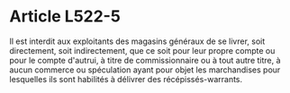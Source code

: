 # Article L522-5

Il est interdit aux exploitants des magasins généraux de se livrer, soit directement, soit indirectement, que ce soit pour leur propre compte ou pour le compte d'autrui, à titre de commissionnaire ou à tout autre titre, à aucun commerce ou spéculation ayant pour objet les marchandises pour lesquelles ils sont habilités à délivrer des récépissés-warrants.